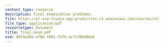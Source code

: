 ```yaml
---
content_type: resource
description: Final examination problems.
file: https://ol-ocw-studio-app-production.s3.amazonaws.com/courses/sts-038-energy-and-environment-in-american-history-1705-2005-fall-2006/9074a30aef86100175f5ac71f6be0de6_final_exam.pdf
file_type: application/pdf
resourcetype: Document
title: final_exam.pdf
uid: 9074a30a-ef86-1001-75f5-ac71f6be0de6
---
```

